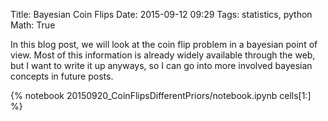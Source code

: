 Title: Bayesian Coin Flips
Date: 2015-09-12 09:29
Tags: statistics, python
Math: True

In this blog post, we will look at the coin flip problem in a bayesian point of view. Most of this information is already widely available through the web, but I want to write it up anyways, so I can go into more involved bayesian concepts in future posts.

<!-- If you want to see the code snippets in my analysis, press this button!
<div class="show-all-code"><span style="font-weight: bold;">Show Code In This Post</span></div> -->

{% notebook 20150920_CoinFlipsDifferentPriors/notebook.ipynb cells[1:] %}

